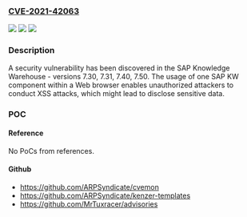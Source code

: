 ### [CVE-2021-42063](https://cve.mitre.org/cgi-bin/cvename.cgi?name=CVE-2021-42063)
![](https://img.shields.io/static/v1?label=Product&message=SAP%20Knowledge%20Warehouse&color=blue)
![](https://img.shields.io/static/v1?label=Version&message=%3C7.30%20&color=brighgreen)
![](https://img.shields.io/static/v1?label=Vulnerability&message=Cross-Site%20Scripting&color=brighgreen)

### Description

A security vulnerability has been discovered in the SAP Knowledge Warehouse - versions 7.30, 7.31, 7.40, 7.50. The usage of one SAP KW component within a Web browser enables unauthorized attackers to conduct XSS attacks, which might lead to disclose sensitive data.

### POC

#### Reference
No PoCs from references.

#### Github
- https://github.com/ARPSyndicate/cvemon
- https://github.com/ARPSyndicate/kenzer-templates
- https://github.com/MrTuxracer/advisories

